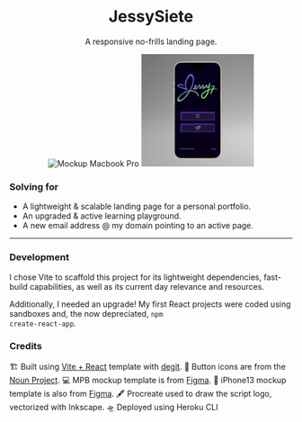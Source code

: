 <h1 align="center">
  JessySiete
</h1>
<p align="center">
    A responsive no-frills landing page.
</p>

<div align="center">
<img src="./src/assets/mockup-mbp.png" alt="Mockup Macbook Pro" width="200"/>
<img src="./src/assets/mockup-iphone13.png" alt="Mockup iPhone 13" width="200"/>
</div>

### Solving for
- A lightweight & scalable landing page for a personal portfolio.
- An upgraded & active learning playground.
- A new email address @ my domain pointing to an active page.

<hr>

### Development
I chose Vite to scaffold this project for its lightweight dependencies, fast-build capabilities, as well as its current day relevance and resources.

Additionally, I needed an upgrade! My first React projects were coded using sandboxes and, the now depreciated, <code>npm create-react-app</code>. 
<br>


### Credits
🏗️ Built using [Vite + React](https://github.com/SafdarJamal/vite-template-react) template with [degit](https://github.com/Rich-Harris/degit).
🔲 Button icons are from the [Noun Project](https://thenounproject.com).
💻 MPB mockup template is from [Figma](https://www.figma.com/community/file/1162016271988369755/free-macbook-pro-16-mockups).
📱 iPhone13 mockup template is also from [Figma](https://www.figma.com/community/file/1024660344079637299/iphone-13-pro-iphone-13-mockups).
🖋️ Procreate used to draw the script logo, vectorized with Inkscape.
🛸 Deployed using Heroku CLI

<!-- Deployed using Heroku CLI -->
<!-- ## License -->